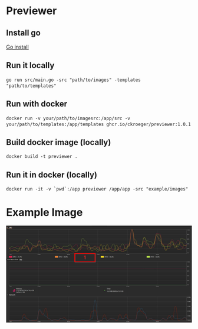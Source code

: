 # Previewer

## Install go

[Go install](https://go.dev/doc/install)

## Run it locally

```shell
go run src/main.go -src "path/to/images" -templates "path/to/templates"
```
## Run with docker
```shell
docker run -v your/path/to/imagesrc:/app/src -v your/path/to/templates:/app/templates ghcr.io/ckroeger/previewer:1.0.1
```

## Build docker image (locally)
```shell
docker build -t previewer .
```

## Run it in docker (locally)
```shell
docker run -it -v `pwd`:/app previewer /app/app -src "example/images"
```

# Example Image
![example-big.png](example/images/example-big_1.jpg)